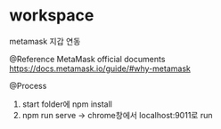 # workspace
metamask 지갑 연동 

@Reference
MetaMask official documents
https://docs.metamask.io/guide/#why-metamask


@Process
1. start folder에 npm install
2. npm run serve -> chrome창에서 localhost:9011로 run
